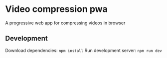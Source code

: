 # Video compression pwa
A progressive web app for compressing videos in browser

## Development

Download dependencies: `npm install`
Run development server: `npm run dev`
